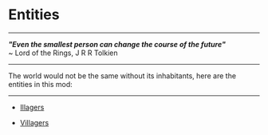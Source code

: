 # Entities

---

**<em>"Even the smallest person can change the course of the future"</em>**\
~ Lord of the Rings, J R R Tolkien

---

The world would not be the same without its inhabitants, here are the entities in this mod:

---

- [Illagers](https://1d10t1c-stud10s.github.io/more-to-explore/illagers.html)

- [Villagers](https://1d10t1c-stud10s.github.io/more-to-explore/villagers.html)
